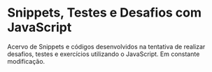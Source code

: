 # Snippets, Testes e Desafios com JavaScript
Acervo de Snippets e códigos desenvolvidos na tentativa de realizar desafios, testes e exercícios utilizando o JavaScript.
Em constante modificação.
